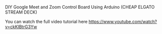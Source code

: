 DIY Google Meet and Zoom Control Board Using Arduino (CHEAP ELGATO STREAM DECK)

You can watch the full video tutorial here
https://www.youtube.com/watch?v=ckKIBtrG3Yw
